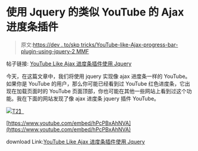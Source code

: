 # 使用 Jquery 的类似 YouTube 的 Ajax 进度条插件

> 原文:[https://dev . to/skp tricks/YouTube-like-Ajax-progress-bar-plugin-using-jquery-2 MMF](https://dev.to/skptricks/youtube-like-ajax-progress-bar-plugin-using-jquery-2mmf)

帖子链接: [YouTube Like Ajax 进度条插件使用 Jquery](https://www.skptricks.com/2018/03/youtube-like-ajax-progress-bar-plugin.html)

今天，在这篇文章中，我们将使用 jquery 实现像 ajax 进度条一样的 YouTube。如果你是 YouTube 的用户，那么你可能已经看到过 YouTube 红色进度条，它出现在加载页面时的 YouTube 页面顶部，你也可能在其他一些网站上看到过这个功能。我在下面的网站发现了像 ajax 进度条 jquery 插件 YouTube。

[![](../Images/067e364c121eb1802ce8ffd333081a90.png)T2】](https://res.cloudinary.com/practicaldev/image/fetch/s--6A9ruDa8--/c_limit%2Cf_auto%2Cfl_progressive%2Cq_auto%2Cw_880/https://3.bp.blogspot.com/-PLQy5EUHl9E/Wr-inQZsQtI/AAAAAAAABa4/fmL_-ZptYZ4puEgvSw21eEHO5KeW7JLyQCLcBGAs/s400/youtube%252Bajax.jpg)

[https://www.youtube.com/embed/hPcPBxAhNVA](https://www.youtube.com/embed/hPcPBxAhNVA)

download Link:[YouTube Like Ajax 进度条插件使用 Jquery](https://www.skptricks.com/2018/03/youtube-like-ajax-progress-bar-plugin.html)